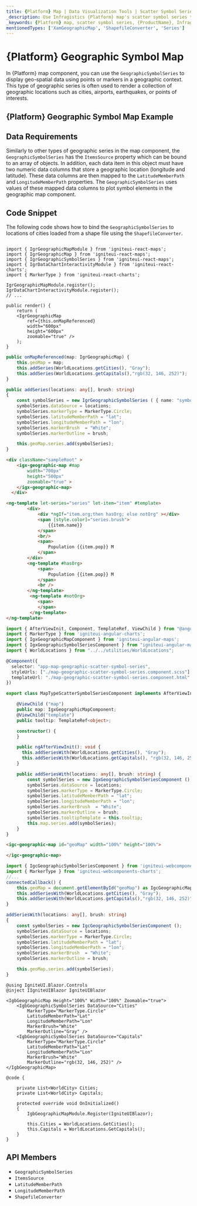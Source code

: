 ```yaml
---
title: {Platform} Map | Data Visualization Tools | Scatter Symbol Series | Data Binding | Infragistics
_description: Use Infragistics {Platform} map's scatter symbol series to display geo-spatial data using points or markers in a geographic context.. Learn more about {ProductName} map's series!
_keywords: {Platform} map, scatter symbol series, {ProductName}, Infragistics
mentionedTypes: ['XamGeographicMap', 'ShapefileConverter', 'Series']
---
```

# {Platform} Geographic Symbol Map

In {Platform} map component, you can use the `GeographicSymbolSeries` to display geo-spatial data using points or markers in a geographic context. This type of geographic series is often used to render a collection of geographic locations such as cities, airports, earthquakes, or points of interests.

## {Platform} Geographic Symbol Map Example


<code-view style="height: 500px"
           data-demos-base-url="{environment:dvDemosBaseUrl}"
           iframe-src="{environment:dvDemosBaseUrl}/maps/geo-map-type-scatter-symbol-series"
           alt="{Platform} Using Scatter Symbol Series Example"
           github-src="maps/geo-map/type-scatter-symbol-series">
</code-view>

<div class="divider--half"></div>

## Data Requirements
Similarly to other types of geographic series in the map component, the `GeographicSymbolSeries` has the `ItemsSource` property which can be bound to an array of objects. In addition, each data item in this object must have two numeric data columns that store a geographic location (longitude and latitude). These data columns are then mapped to the `LatitudeMemberPath` and `LongitudeMemberPath` properties. The `GeographicSymbolSeries` uses values of these mapped data columns to plot symbol elements in the geographic map component.

## Code Snippet
The following code shows how to bind the `GeographicSymbolSeries` to locations of cities loaded from a shape file using the `ShapefileConverter`.

<!-- React -->
```tsx

import { IgrGeographicMapModule } from 'igniteui-react-maps';
import { IgrGeographicMap } from 'igniteui-react-maps';
import { IgrGeographicSymbolSeries } from 'igniteui-react-maps';
import { IgrDataChartInteractivityModule } from 'igniteui-react-charts';
import { MarkerType } from 'igniteui-react-charts';

IgrGeographicMapModule.register();
IgrDataChartInteractivityModule.register();
// ...

public render() {
    return (
    <IgrGeographicMap
        ref={this.onMapReferenced}
        width="600px"
        height="600px"
        zoomable="true" />
    );
}
```

```ts
public onMapReferenced(map: IgrGeographicMap) {
    this.geoMap = map;
    this.addSeries(WorldLocations.getCities(), "Gray");
    this.addSeries(WorldLocations.getCapitals(),"rgb(32, 146, 252)");
}

public addSeries(locations: any[], brush: string)
{
    const symbolSeries = new IgrGeographicSymbolSeries ( { name: "symbolSeries" });
    symbolSeries.dataSource = locations;
    symbolSeries.markerType = MarkerType.Circle;
    symbolSeries.latitudeMemberPath = "lat";
    symbolSeries.longitudeMemberPath = "lon";
    symbolSeries.markerBrush  = "White";
    symbolSeries.markerOutline = brush;

    this.geoMap.series.add(symbolSeries);
}
```

<!-- Angular -->
```html
<div className="sampleRoot" >
    <igx-geographic-map #map
        width="700px"
        height="500px"
        zoomable="true" >
    </igx-geographic-map>
  </div>

<ng-template let-series="series" let-item="item" #template>
        <div>
            <div *ngIf="item.org;then hasOrg; else notOrg" ></div>
            <span [style.color]="series.brush">
                {{item.name}}
            </span>
            <br/>
            <span>
                Population {{item.pop}} M
            </span>
        </div>
        <ng-template #hasOrg>
            <span>
                Population {{item.pop}} M
            </span>
            <br />
        </ng-template>
         <ng-template #notOrg>
            <span>
            </span>
         </ng-template>
</ng-template>
```

```ts
import { AfterViewInit, Component, TemplateRef, ViewChild } from "@angular/core";
import { MarkerType } from 'igniteui-angular-charts';
import { IgxGeographicMapComponent } from 'igniteui-angular-maps';
import { IgxGeographicSymbolSeriesComponent } from "igniteui-angular-maps";
import { WorldLocations } from "../../utilities/WorldLocations";

@Component({
  selector: "app-map-geographic-scatter-symbol-series",
  styleUrls: ["./map-geographic-scatter-symbol-series.component.scss"],
  templateUrl: "./map-geographic-scatter-symbol-series.component.html"
})

export class MapTypeScatterSymbolSeriesComponent implements AfterViewInit {

    @ViewChild ("map")
    public map: IgxGeographicMapComponent;
    @ViewChild("template")
    public tooltip: TemplateRef<object>;

    constructor() {
    }

    public ngAfterViewInit(): void {
      this.addSeriesWith(WorldLocations.getCities(), "Gray");
      this.addSeriesWith(WorldLocations.getCapitals(), "rgb(32, 146, 252)");
    }

    public addSeriesWith(locations: any[], brush: string) {
        const symbolSeries = new IgxGeographicSymbolSeriesComponent ();
        symbolSeries.dataSource = locations;
        symbolSeries.markerType = MarkerType.Circle;
        symbolSeries.latitudeMemberPath = "lat";
        symbolSeries.longitudeMemberPath = "lon";
        symbolSeries.markerBrush  = "White";
        symbolSeries.markerOutline = brush;
        symbolSeries.tooltipTemplate = this.tooltip;
        this.map.series.add(symbolSeries);
    }
}
```

```html
<igc-geographic-map id="geoMap" width="100%" height="100%">

</igc-geographic-map>
```

```ts
import { IgcGeographicSymbolSeriesComponent } from 'igniteui-webcomponents-maps';
import { MarkerType } from 'igniteui-webcomponents-charts';
//...
connectedCallback() {
    this.geoMap = document.getElementById("geoMap") as IgcGeographicMapComponent;
    this.addSeriesWith(WorldLocations.getCities(), "Gray");
    this.addSeriesWith(WorldLocations.getCapitals(),"rgb(32, 146, 252)");
}

addSeriesWith(locations: any[], brush: string)
{
    const symbolSeries = new IgcGeographicSymbolSeriesComponent ();
    symbolSeries.dataSource = locations;
    symbolSeries.markerType = MarkerType.Circle;
    symbolSeries.latitudeMemberPath = "lat";
    symbolSeries.longitudeMemberPath = "lon";
    symbolSeries.markerBrush  = "White";
    symbolSeries.markerOutline = brush;

    this.geoMap.series.add(symbolSeries);
}
```

```razor
@using IgniteUI.Blazor.Controls
@inject IIgniteUIBlazor IgniteUIBlazor

<IgbGeographicMap Height="100%" Width="100%" Zoomable="true">
    <IgbGeographicSymbolSeries DataSource="Cities"
        MarkerType="MarkerType.Circle"
        LatitudeMemberPath="Lat"
        LongitudeMemberPath="Lon"
        MarkerBrush="White"
        MarkerOutline="Gray" />
    <IgbGeographicSymbolSeries DataSource="Capitals"
        MarkerType="MarkerType.Circle"
        LatitudeMemberPath="Lat"
        LongitudeMemberPath="Lon"
        MarkerBrush="White"
        MarkerOutline="rgb(32, 146, 252)" />
</IgbGeographicMap>

@code {

    private List<WorldCity> Cities;
    private List<WorldCity> Capitals;

    protected override void OnInitialized()
    {
        IgbGeographicMapModule.Register(IgniteUIBlazor);

        this.Cities = WorldLocations.GetCities();
        this.Capitals = WorldLocations.GetCapitals();
    }
}
```

 ## API Members

 - `GeographicSymbolSeries`
 - `ItemsSource`
 - `LatitudeMemberPath`
 - `LongitudeMemberPath`
 - `ShapefileConverter`
